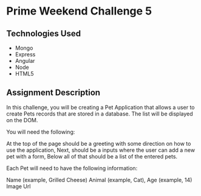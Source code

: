 Prime Weekend Challenge 5
==========================

Technologies Used
-----------------
* Mongo
* Express
* Angular
* Node
* HTML5

Assignment Description
----------------------

In this challenge, you will be creating a Pet Application that allows a user to create Pets records that are stored in a database. The list will be displayed on the DOM.

You will need the following:

At the top of the page should be a greeting with some direction on how to use the application,
Next, should be a inputs where the user can add a new pet with a form,
Below all of that should be a list of the entered pets.

Each Pet will need to have the following information:

Name (example, Grilled Cheese)
Animal (example, Cat),
Age (example, 14)
Image Url
